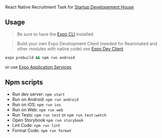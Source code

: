 React Native Recruitment Task for [Startup Developement House](https://start-up.house/en)

## Usage

> Be sure to have the [Expo CLI](https://docs.expo.io/workflow/expo-cli/) installed.

> Build your own Expo Development Client (needed for Reanimated and other modules with native code)
> see [Expo Dev Client](https://docs.expo.dev/development/getting-started/)

```bash
expo prebuild && npm run android
```
or use [Expo Application Services](https://docs.expo.dev/eas/)


## Npm scripts

- Run dev server: `npm start`
- Run on Android: `npm run android`
- Run on iOS: `npm run ios`
- Run on Web: `npm run web`
- Run Tests: `npm run test` or `npm run test:watch`
- Open Storybook `npm run storybook`
- Lint Code: `npm run lint`
- Format Code: `npm run format`


